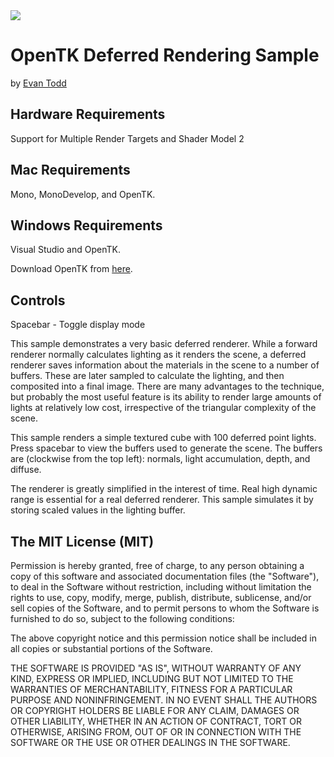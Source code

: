 <img src="https://raw.github.com/et1337/opentk-deferred-rendering/master/screenshot2.jpg" />

# OpenTK Deferred Rendering Sample
by [Evan Todd](http://et1337.wordpress.com)

## Hardware Requirements

Support for Multiple Render Targets and Shader Model 2

## Mac Requirements
Mono, MonoDevelop, and OpenTK.

## Windows Requirements
Visual Studio and OpenTK.

Download OpenTK from [here](https://sourceforge.net/projects/opentk/files/latest/download).

## Controls
Spacebar - Toggle display mode

This sample demonstrates a very basic deferred renderer. While a forward
renderer normally calculates lighting as it renders the scene, a deferred
renderer saves information about the materials in the scene to a number of
buffers. These are later sampled to calculate the lighting, and then composited
into a final image. There are many advantages to the technique, but probably
the most useful feature is its ability to render large amounts of lights at
relatively low cost, irrespective of the triangular complexity of the scene.

This sample renders a simple textured cube with 100 deferred point lights. Press
spacebar to view the buffers used to generate the scene. The buffers are
(clockwise from the top left): normals, light accumulation, depth, and diffuse.

The renderer is greatly simplified in the interest of time. Real high dynamic
range is essential for a real deferred renderer. This sample simulates it by
storing scaled values in the lighting buffer.

## The MIT License (MIT)

Permission is hereby granted, free of charge, to any person obtaining a copy of this software and associated documentation files (the "Software"), to deal in the Software without restriction, including without limitation the rights to use, copy, modify, merge, publish, distribute, sublicense, and/or sell copies of the Software, and to permit persons to whom the Software is furnished to do so, subject to the following conditions:

The above copyright notice and this permission notice shall be included in all copies or substantial portions of the Software.

THE SOFTWARE IS PROVIDED "AS IS", WITHOUT WARRANTY OF ANY KIND, EXPRESS OR IMPLIED, INCLUDING BUT NOT LIMITED TO THE WARRANTIES OF MERCHANTABILITY, FITNESS FOR A PARTICULAR PURPOSE AND NONINFRINGEMENT. IN NO EVENT SHALL THE AUTHORS OR COPYRIGHT HOLDERS BE LIABLE FOR ANY CLAIM, DAMAGES OR OTHER LIABILITY, WHETHER IN AN ACTION OF CONTRACT, TORT OR OTHERWISE, ARISING FROM, OUT OF OR IN CONNECTION WITH THE SOFTWARE OR THE USE OR OTHER DEALINGS IN THE SOFTWARE.
